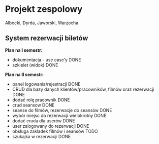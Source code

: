 Projekt zespolowy
=========
Albecki, Dyrda, Jaworski, Warzocha

System rezerwacji biletów
--------------


**Plan na I semestr:**
- dokumentacja - use case'y DONE
- szkielet (widok) DONE

**Plan na II semestr:**
- panel logowania/rejestracji DONE
- CRUD dla bazy danych klientów/pracowników, filmów oraz rezerwacji DONE
- dodać rolę pracownik DONE
- crud seansow DONE
- seanse do filmów, rezerwacje do seansów DONE
- wybór miejsc do rezerwacji wielokrotny DONE
- dodać cruda dla userów DONE
- user zalogowany do rezerwacji DONE
- obsługa zakladek filmów i seansów TODO
- szukajka w rezerwacji DONE
